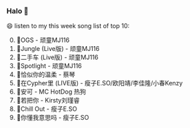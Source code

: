

### Halo 👋

😄 listen to my this week song list of top 10:

0. 🌈OGS - 顽童MJ116
1. 🌈Jungle (Live版) - 顽童MJ116
2. 🌈二手车 (Live版) - 顽童MJ116
3. 🌈Spotlight - 顽童MJ116
4. 🌈恰似你的温柔 - 蔡琴
5. 🌈在Cypher里  (LIVE版) - 瘦子E.SO/欧阳靖/李佳隆/小春Kenzy
6. 🌈安可 - MC HotDog 热狗
7. 🌈若把你 - Kirsty刘瑾睿
8. 🌈Chill Out - 瘦子E.SO
9. 🌈你懂我意思吗 - 瘦子E.SO

